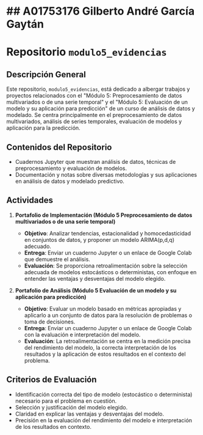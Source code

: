 # ## A01753176 Gilberto André García Gaytán

# Repositorio `modulo5_evidencias`

## Descripción General
Este repositorio, `modulo5_evidencias`, está dedicado a albergar trabajos y proyectos relacionados con el "Módulo 5: Preprocesamiento de datos multivariados o de una serie temporal" y el "Módulo 5: Evaluación de un modelo y su aplicación para predicción" de un curso de análisis de datos y modelado. Se centra principalmente en el preprocesamiento de datos multivariados, análisis de series temporales, evaluación de modelos y aplicación para la predicción.

## Contenidos del Repositorio
- Cuadernos Jupyter que muestran análisis de datos, técnicas de preprocesamiento y evaluación de modelos.
- Documentación y notas sobre diversas metodologías y sus aplicaciones en análisis de datos y modelado predictivo.

## Actividades

1. **Portafolio de Implementación (Módulo 5 Preprocesamiento de datos multivariados o de una serie temporal)**
   - **Objetivo**: Analizar tendencias, estacionalidad y homocedasticidad en conjuntos de datos, y proponer un modelo ARIMA(p,d,q) adecuado.
   - **Entrega**: Enviar un cuaderno Jupyter o un enlace de Google Colab que demuestre el análisis.
   - **Evaluación**: Se proporciona retroalimentación sobre la selección adecuada de modelos estocásticos o deterministas, con enfoque en entender las ventajas y desventajas del modelo elegido.

2. **Portafolio de Análisis (Módulo 5 Evaluación de un modelo y su aplicación para predicción)**
   - **Objetivo**: Evaluar un modelo basado en métricas apropiadas y aplicarlo a un conjunto de datos para la resolución de problemas o toma de decisiones.
   - **Entrega**: Enviar un cuaderno Jupyter o un enlace de Google Colab con la evaluación e interpretación del modelo.
   - **Evaluación**: La retroalimentación se centra en la medición precisa del rendimiento del modelo, la correcta interpretación de los resultados y la aplicación de estos resultados en el contexto del problema.

## Criterios de Evaluación
- Identificación correcta del tipo de modelo (estocástico o determinista) necesario para el problema en cuestión.
- Selección y justificación del modelo elegido.
- Claridad en explicar las ventajas y desventajas del modelo.
- Precisión en la evaluación del rendimiento del modelo e interpretación de los resultados en contexto.
